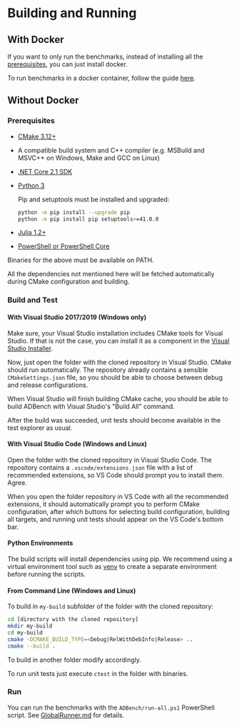 # Building and Running

## With Docker

If you want to only run the benchmarks, instead of installing all the [prerequisites](#prerequisites), you can just install docker.

To run benchmarks in a docker container, follow the guide [here](./Docker.md).

## Without Docker

### Prerequisites

- [CMake 3.12+](https://cmake.org/)
- A compatible build system and C++ compiler (e.g. MSBuild and MSVC++ on Windows, Make and GCC on Linux)
- [.NET Core 2.1 SDK](https://dotnet.microsoft.com/download/dotnet-core/2.1)
- [Python 3](https://www.python.org/)
    
    Pip and setuptools must be installed and upgraded:
    ```bash
    python -m pip install --upgrade pip
    python -m pip install pip setuptools>=41.0.0
    ```
- [Julia 1.2+](https://julialang.org/)
- [PowerShell or PowerShell Core](https://docs.microsoft.com/en-us/powershell/scripting/setup/installing-powershell)

Binaries for the above must be available on PATH.

All the dependencies not mentioned here will be fetched automatically during CMake configuration and building.

### Build and Test

#### With Visual Studio 2017/2019 (Windows only)

Make sure, your Visual Studio installation includes CMake tools for Visual Studio. If that is not the case, you can install it as a component in the [Visual Studio Installer](https://docs.microsoft.com/en-us/visualstudio/install/install-visual-studio).

Now, just open the folder with the cloned repository in Visual Studio. CMake should run automatically. The repository already contains a sensible `CMakeSettings.json` file, so you should be able to choose between debug and release configurations.

When Visual Studio will finish building CMake cache, you should be able to build ADBench with Visual Studio's "Build All" command.

After the build was succeeded, unit tests should become available in the test explorer as usual.

#### With Visual Studio Code (Windows and Linux)

Open the folder with the cloned repository in Visual Studio Code. The repository contains a `.vscode/extensions.json` file with a list of recommended extensions, so VS Code should prompt you to install them. Agree.

When you open the folder repository in VS Code with all the recommended extensions, it should automatically prompt you to perform CMake configuration, after which buttons for selecting build configuration, building all targets, and running unit tests should appear on the VS Code's bottom bar.

#### Python Environments

The build scripts will install dependencies using pip. We recommend using a virtual environment tool such as [venv](https://docs.python.org/3/library/venv.html) to create a separate environment before running the scripts.

#### From Command Line (Windows and Linux)

To build in `my-build` subfolder of the folder with the cloned repository:

```bash
cd [directory with the cloned repository]
mkdir my-build
cd my-build
cmake -DCMAKE_BUILD_TYPE=<Debug|RelWithDebInfo|Release> ..
cmake --build .
```

To build in another folder modify accordingly.

To run unit tests just execute `ctest` in the folder with binaries.

### Run

You can run the benchmarks with the `ADBench/run-all.ps1` PowerShell script.
See [GlobalRunner.md](./GlobalRunner.md) for details.
